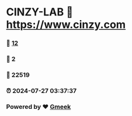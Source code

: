 # CINZY-LAB :link: https://www.cinzy.com 
### :page_facing_up: [12](https://www.cinzy.com/tag.html) 
### :speech_balloon: 2 
### :hibiscus: 22519 
### :alarm_clock: 2024-07-27 03:37:37 
### Powered by :heart: [Gmeek](https://github.com/Meekdai/Gmeek)
